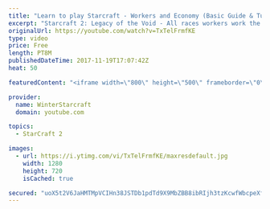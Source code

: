 ```yaml
---
title: "Learn to play Starcraft - Workers and Economy (Basic Guide & Tutorial)"
excerpt: "Starcraft 2: Legacy of the Void - All races workers work the same (mule notwithstanding!)  Wiki on mining: http://wiki.teamliquid.net/starcraft2/Mining_Minerals"
originalUrl: https://youtube.com/watch?v=TxTelFrmfKE
type: video
price: Free
length: PT8M
publishedDateTime: 2017-11-19T17:07:42Z
heat: 50

featuredContent: "<iframe width=\"800\" height=\"500\" frameborder=\"0\" src=\"https://www.youtube.com/embed/TxTelFrmfKE\" allow=\"accelerometer; autoplay; encrypted-media; gyroscope; picture-in-picture\" allowfullscreen></iframe>"

provider:
  name: WinterStarcraft
  domain: youtube.com

topics:
  - StarCraft 2

images:
  - url: https://i.ytimg.com/vi/TxTelFrmfKE/maxresdefault.jpg
    width: 1280
    height: 720
    isCached: true

secured: "uoX5t2V6JaHMTMpVCIHn38JSTDb1pdTd9X9MbZBB8ibRIjh3tzKcwfWbcpeXfrvR8OLBgdMp69Gb72Ntc/N4s0cthY4MouTydgdTBiNa+dZimFIKUSAeZ9SbRSeo26ivHTsj0IxJEfZjJbHIZu1f//IBeFd6UExW0m+ZWB4XhmCLLsHcK33eDctEWLCB+SO/xXTFnlUA0yT91MBqS5dB4hoNBUIWy9dPaAnY7laPnYUXve5wLfAfxNH3Qqhokho92cgt4Gc8toOk5Oej4rtZQS4k1FPTllll44sbgr1KKQRCv317cfMc1kTl4CMVLbPkv5EBDNtxZqEbkY/LAiASE+mU4nP/82FrytPoucGA5vcZTCW6zKtcVPnmALK7GWIAnPcCwqPHFeOGQacauz4cMztHLBdOSQih904osOf0QSs=;1bgp1MYCsu69y/WL37q/aQ=="
---
```


